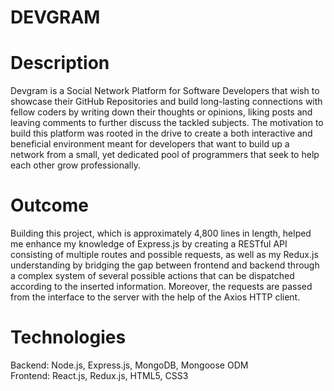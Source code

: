 # DEVGRAM

# Description
Devgram is a Social Network Platform for Software Developers that wish to showcase their GitHub Repositories and build long-lasting connections with fellow coders by writing down their thoughts or opinions, liking posts and leaving comments to further discuss the tackled subjects. The motivation to build this platform was rooted in the drive to create a both interactive and beneficial environment meant for developers that want to build up a network from a small, yet dedicated pool of programmers that seek to help each other grow professionally.

# Outcome
Building this project, which is approximately 4,800 lines in length, helped me enhance my knowledge of Express.js by creating a RESTful API consisting of multiple routes and possible requests, as well as my Redux.js understanding by bridging the gap between frontend and backend through a complex system of several possible actions that can be dispatched according to the inserted information. Moreover, the requests are passed from the interface to the server with the help of the Axios HTTP client.

# Technologies
Backend: Node.js, Express.js, MongoDB, Mongoose ODM <br/>
Frontend: React.js, Redux.js, HTML5, CSS3
